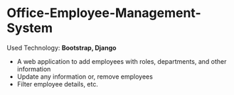 # Office-Employee-Management-System

Used Technology: **Bootstrap, Django** 

* A web application to add employees with roles, departments, and other information
* Update any information or, remove employees
* Filter employee details, etc.

